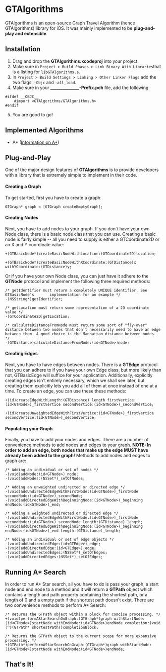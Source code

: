 GTAlgorithms
============

GTAlgorithms is an open-source Graph Travel Algorithm (hence GTAlgorithms) library for iOS. It was mainly implemented to be **plug-and-play and extensible**.

Installation
-----------
1. Drag and drop the **GTAlgorithms.xcodeproj** into your project.
2. Make sure in `Project > Build Phases > Link Binary With Libraries`that is a listing for `libGTAlgorithms.a`.
3. In `Project > Build Settings > Linking > Other Linker Flags` add the two flags: `-Objc` and `-all_load`.
4. Make sure in your **______________-Prefix.pch** file, add the following: 
```
#ifdef __OBJC__
    #import <GTAlgorithms/GTAlgorithms.h>
#endif
```
5. You are good to go!

Implemented Algorithms
----------------------
 - A*  ([Information on A*][1]) 

Plug-and-Play
-------------
One of the major design features of **GTAlgorithms** is to provide developers with a library that is extremely simple to implement in their code.

#### Creating a Graph ####
To get started, first you have to create a graph:

    GTGraph* graph = [GTGraph createEmptyGraph];

#### Creating Nodes ####

Next, you have to add nodes to your graph. If you don't have your own Node class, there is a basic node class that you can use. Creating a basic node is fairly simple -- all you need to supply is either a GTCoordinate2D or an X and Y coordinate value:

    +(GTBasicNode*)createBasicNodeWithLocation:(GTCoordinate2D)location;
    
    +(GTBasicNode*)createBasicNodeWithXCoordinate:(GTDistance)x withYCoordinate:(GTDistance)y;
    
Or if you have your own Node class, you can just have it adhere to the **GTNode** protocol and implement the following three required methods:

    /* getIdentifier must return a completely UNIQUE identifier. See GTBasicNode's       implementation for an example */
    -(NSString*)getIdentifier;
    
    /* getLocation must return some representation of a 2D coordinate value */
    -(GTCoordinate2D)getLocation;
    
    /* calculateDistanceFromNode must return some sort of "fly-over" distance between two nodes that don't necessarily need to have an edge between them. A good choice is the Manhattan distance between nodes. */
    -(GTDistance)calculateDistanceFromNode:(id<GTNode>)node;

#### Creating Edges ####

Next, you have to have edges between nodes. There is a **GTEdge** protocol that you can adhere to if you have your own Edge class, but more likely than not, GTBasicEdge will suffice for your application. Additionally, explicitly creating edges isn't entirely necessary, which we shall see later, but creating them explicitly lets you add all of them at once instead of one at a time. To create an edge, you can use these these methods:

    +(id)createEdgeWithLength:(GTDistance)_length firstVertice:(id<GTNode>)_firstVertice secondVertice:(id<GTNode>)_secondVertice;
    
    +(id)createUnweightedEdgeWithFirstVertice:(id<GTNode>)_firstVertice secondVertice:(id<GTNode>)_secondVertice;

#### Populating your Graph ####

Finally, you have to add your nodes and edges. There are a number of convenience methods to add nodes and edges to your graph. **NOTE: In order to add an edge, both nodes that make up the edge MUST have already been added to the graph!** Methods to add nodes and edges to graph are:

    /* Adding an individual or set of nodes */
    -(void)addNode:(id<GTNode>)_node;
    -(void)addNodes:(NSSet*)_setOfNodes;

    /* Adding an unweighted undirected or directed edge */
    -(void)addUndirectedEdgeWithFirstNode:(id<GTNode>)_firstNode secondNode:(id<GTNode>)_secondNode;
    -(void)addDirectedEdgeWithBeginningNode:(id<GTNode>)_beginning endNode:(id<GTNode>)_end;

    /* Adding a weighted undirected or directed edge */
    -(void)addUndirectedEdgeWithFirstNode:(id<GTNode>)_firstNode secondNode:(id<GTNode>)_secondNode length:(GTDistance)_length;
    -(void)addDirectedEdgeWithBeginningNode:(id<GTNode>)_beginning endNode:(id<GTNode>)_end length:(GTDistance)_length;

    /* Adding an individual or set of edge objects */
    -(void)addUndirectedEdge:(id<GTEdge>)_edge;
    -(void)addDirectedEdge:(id<GTEdge>)_edge;
    -(void)addUndirectedEdges:(NSSet*)_setOfEdges;
    -(void)addDirectedEdges:(NSSet*)_setOfEdges;

## Running A* Search ##

In order to run A* Star search, all you have to do is pass your graph, a start node and end node to a method and it will return a **GTPath** object which contains a length and path property containing the shortest path, or a length of 0 and a empty path if the shortest path doesn't exist. There are two convenience methods to perform A* Search:

    /* Returns the GTPath object within a block for concise processing. */
    +(void)performAStarSearchOnGraph:(GTGraph*)graph withStartNode:(id<GTNode>)startNode withEndNode:(id<GTNode>)endNode completion:(void (^)(GTPath* shortestPath))completionBlock;

    /* Returns the GTPath object to the current scope for more expansive processing. */
    +(GTPath*)performAStarSearchOnGraph:(GTGraph*)graph withStartNode:(id<GTNode>)startNode withEndNode:(id<GTNode>)endNode;

## That's It! ##
  [1]: http://en.wikipedia.org/wiki/A*